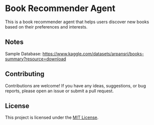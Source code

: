 # Book Recommender Agent

This is a book recommender agent that helps users discover new books based on their preferences and interests.

## Notes
Sample Database: https://www.kaggle.com/datasets/arpansri/books-summary?resource=download




## Contributing

Contributions are welcome! If you have any ideas, suggestions, or bug reports, please open an issue or submit a pull request.

## License

This project is licensed under the [MIT License](https://opensource.org/licenses/MIT).

